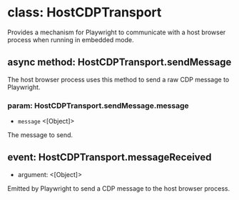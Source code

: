 # class: HostCDPTransport

Provides a mechanism for Playwright to communicate with a host browser process when running in embedded mode.

## async method: HostCDPTransport.sendMessage

The host browser process uses this method to send a raw CDP message to Playwright.

### param: HostCDPTransport.sendMessage.message
- `message` <[Object]>

The message to send.

## event: HostCDPTransport.messageReceived
- argument: <[Object]>

Emitted by Playwright to send a CDP message to the host browser process.
